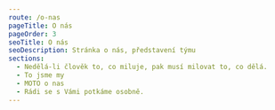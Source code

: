 ```yaml
---
route: /o-nas
pageTitle: O nás
pageOrder: 3
seoTitle: O nás
seoDescription: Stránka o nás, představení týmu
sections:
  - Nedělá-li člověk to, co miluje, pak musí milovat to, co dělá.
  - To jsme my
  - MOTO o nas
  - Rádi se s Vámi potkáme osobně.
---
```

